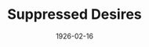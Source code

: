 ---
title: Suppressed Desires
date: 1926-02-16
closing_date:
layout: productions
featured_image:
image_caption:
image_credit:
playbill:
category:
Theatre: Theatre Jacksonville
cast:
- Henrietta: Tracy L'Engle
- Mabel: Ola Emery
- Stephen Brewster: Ted Silber
crew:
- Director: Tracy L'Engle
- Lighting: Martha Race
- Stage Setting and props: June Ruggles
understudies:
orchestra:
external_links:
---